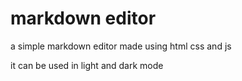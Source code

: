 # markdown editor
a simple markdown editor made using html css and js

it can be used in light and dark mode
